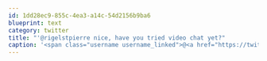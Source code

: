 ```yaml
---
id: 1dd28ec9-855c-4ea3-a14c-54d2156b9ba6
blueprint: text
category: twitter
title: "'@rigelstpierre nice, have you tried video chat yet?"
caption: '<span class="username username_linked">@<a href="https://twitter.com/rigelstpierre" title="Rigel St. Pierre">rigelstpierre</a></span> nice, have you tried video chat yet?'
---
```


